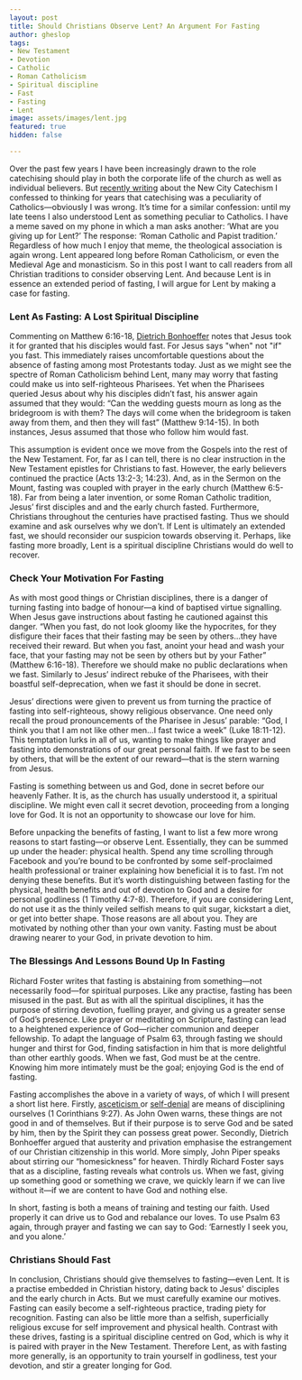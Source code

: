 ```yaml
---
layout: post
title: Should Christians Observe Lent? An Argument For Fasting
author: gheslop
tags:
- New Testament
- Devotion
- Catholic
- Roman Catholicism
- Spiritual discipline
- Fast
- Fasting
- Lent
image: assets/images/lent.jpg
featured: true
hidden: false

---
```

Over the past few years I have been increasingly drawn to the role catechising should play in both the corporate life of the church as well as individual believers. But [recently writing](https://africa.thegospelcoalition.org/article/the-new-city-catechism-in-africa/ "New City Catechism At TGCA") about the New City Catechism I confessed to thinking for years that catechising was a peculiarity of Catholics—obviously I was wrong. It’s time for a similar confession: until my late teens I also understood Lent as something peculiar to Catholics. I have a meme saved on my phone in which a man asks another: ‘What are you giving up for Lent?’ The response: ‘Roman Catholic and Papist tradition.’ Regardless of how much I enjoy that meme, the theological association is again wrong. Lent appeared long before Roman Catholicism, or even the Medieval Age and monasticism. So in this post I want to call readers from all Christian traditions to consider observing Lent. And because Lent is in essence an extended period of fasting, I will argue for Lent by making a case for fasting.

### **Lent As Fasting: A Lost Spiritual Discipline**

Commenting on Matthew 6:16-18, [Dietrich Bonhoeffer](https://rekindle.co.za/content/bonhoeffer-on-the-cost-of-discipleship/ "The Cost Of Discipleship") notes that Jesus took it for granted that his disciples would fast. For Jesus says "when" not "if" you fast. This immediately raises uncomfortable questions about the absence of fasting among most Protestants today. Just as we might see the spectre of Roman Catholicism behind Lent, many may worry that fasting could make us into self-righteous Pharisees. Yet when the Pharisees queried Jesus about why his disciples didn’t fast, his answer again assumed that they would: “Can the wedding guests mourn as long as the bridegroom is with them? The days will come when the bridegroom is taken away from them, and then they will fast” (Matthew 9:14-15). In both instances, Jesus assumed that those who follow him would fast.

This assumption is evident once we move from the Gospels into the rest of the New Testament. For, far as I can tell, there is no clear instruction in the New Testament epistles for Christians to fast. However, the early believers continued the practice (Acts 13:2-3; 14:23). And, as in the Sermon on the Mount, fasting was coupled with prayer in the early church (Matthew 6:5-18). Far from being a later invention, or some Roman Catholic tradition, Jesus’ first disciples and and the early church fasted. Furthermore, Christians throughout the centuries have practised fasting. Thus we should examine and ask ourselves why we don’t. If Lent is ultimately an extended fast, we should reconsider our suspicion towards observing it. Perhaps, like fasting more broadly, Lent is a spiritual discipline Christians would do well to recover.

### **Check Your Motivation For Fasting**

As with most good things or Christian disciplines, there is a danger of turning fasting into badge of honour—a kind of baptised virtue signalling. When Jesus gave instructions about fasting he cautioned against this danger. “When you fast, do not look gloomy like the hypocrites, for they disfigure their faces that their fasting may be seen by others...they have received their reward. But when you fast, anoint your head and wash your face, that your fasting may not be seen by others but by your Father” (Matthew 6:16-18). Therefore we should make no public declarations when we fast. Similarly to Jesus’ indirect rebuke of the Pharisees, with their boastful self-deprecation, when we fast it should be done in secret.

Jesus’ directions were given to prevent us from turning the practice of fasting into self-righteous, showy religious observance. One need only recall the proud pronouncements of the Pharisee in Jesus’ parable: “God, I think you that I am not like other men…I fast twice a week” (Luke 18:11-12). This temptation lurks in all of us, wanting to make things like prayer and fasting into demonstrations of our great personal faith. If we fast to be seen by others, that will be the extent of our reward—that is the stern warning from Jesus.

Fasting is something between us and God, done in secret before our heavenly Father. It is, as the church has usually understood it, a spiritual discipline. We might even call it secret devotion, proceeding from a longing love for God. It is not an opportunity to showcase our love for him.

Before unpacking the benefits of fasting, I want to list a few more wrong reasons to start fasting—or observe Lent. Essentially, they can be summed up under the header: physical health. Spend any time scrolling through Facebook and you’re bound to be confronted by some self-proclaimed health professional or trainer explaining how beneficial it is to fast. I’m not denying these benefits. But it’s worth distinguishing between fasting for the physical, health benefits and out of devotion to God and a desire for personal godliness (1 Timothy 4:7-8). Therefore, if you are considering Lent, do not use it as the thinly veiled selfish means to quit sugar, kickstart a diet, or get into better shape. Those reasons are all about you. They are motivated by nothing other than your own vanity. Fasting must be about drawing nearer to your God, in private devotion to him.

### **The Blessings And Lessons Bound Up In Fasting**

Richard Foster writes that fasting is abstaining from something—not necessarily food—for spiritual purposes. Like any practise, fasting has been misused in the past. But as with all the spiritual disciplines, it has the purpose of stirring devotion, fuelling prayer, and giving us a greater sense of God’s presence. Like prayer or meditating on Scripture, fasting can lead to a heightened experience of God—richer communion and deeper fellowship. To adapt the language of Psalm 63, through fasting we should hunger and thirst for God, finding satisfaction in him that is more delightful than other earthly goods. When we fast, God must be at the centre. Knowing him more intimately must be the goal; enjoying God is the end of fasting.

Fasting accomplishes the above in a variety of ways, of which I will present a short list here. Firstly, [asceticism ](https://rekindle.co.za/content/john-owen-and-asceticism/ "John Owen On Asceticism")or [self-denial](https://rekindle.co.za/content/unpopular-christianity/ "John Calvin On Self-Denial") are means of disciplining ourselves (1 Corinthians 9:27). As John Owen warns, these things are not good in and of themselves. But if their purpose is to serve God and be sated by him, then by the Spirit they can possess great power. Secondly, Dietrich Bonhoeffer argued that austerity and privation emphasise the estrangement of our Christian citizenship in this world. More simply, John Piper speaks about stirring our “homesickness” for heaven. Thirdly Richard Foster says that as a discipline, fasting reveals what controls us. When we fast, giving up something good or something we crave, we quickly learn if we can live without it—if we are content to have God and nothing else.

In short, fasting is both a means of training and testing our faith. Used properly it can drive us to God and rebalance our loves. To use Psalm 63 again, through prayer and fasting we can say to God: ‘Earnestly I seek you, and you alone.’

### Christians Should Fast

In conclusion, Christians should give themselves to fasting—even Lent. It is a practise embedded in Christian history, dating back to Jesus' disciples and the early church in Acts. But we must carefully examine our motives. Fasting can easily become a self-righteous practice, trading piety for recognition. Fasting can also be little more than a selfish, superficially religious excuse for self improvement and physical health. Contrast with these drives, fasting is a spiritual discipline centred on God, which is why it is paired with prayer in the New Testament. Therefore Lent, as with fasting more generally, is an opportunity to train yourself in godliness, test your devotion, and stir a greater longing for God.